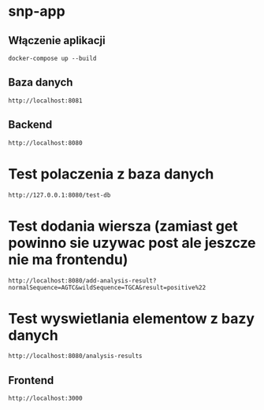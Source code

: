 # snp-app

## Włączenie aplikacji

```
docker-compose up --build

```

## Baza danych

```
http://localhost:8081

```

## Backend

```
http://localhost:8080

```

# Test polaczenia z baza danych

```
http://127.0.0.1:8080/test-db

```

# Test dodania wiersza (zamiast get powinno sie uzywac post ale jeszcze nie ma frontendu)

```
http://localhost:8080/add-analysis-result?normalSequence=AGTC&wildSequence=TGCA&result=positive%22

```

# Test wyswietlania elementow z bazy danych

```
http://localhost:8080/analysis-results

```

## Frontend

```
http://localhost:3000

```
